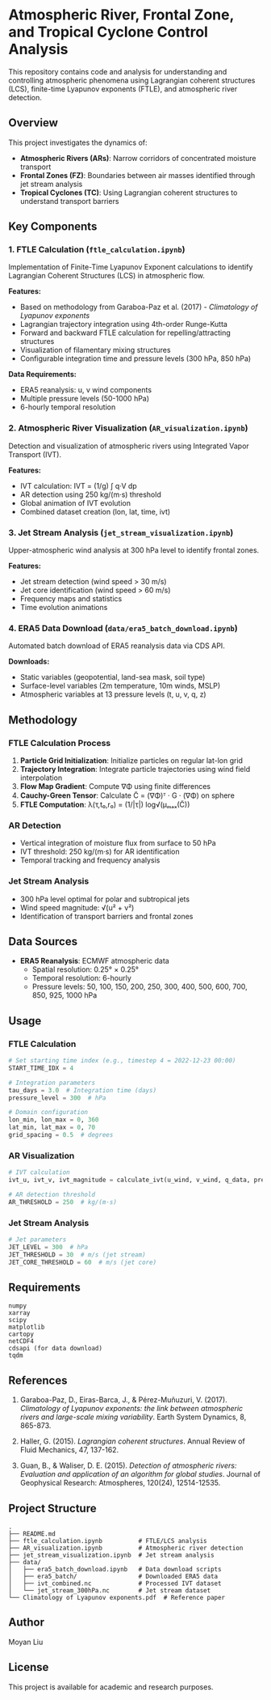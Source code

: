 # Atmospheric River, Frontal Zone, and Tropical Cyclone Control Analysis

This repository contains code and analysis for understanding and controlling atmospheric phenomena using Lagrangian coherent structures (LCS), finite-time Lyapunov exponents (FTLE), and atmospheric river detection.

## Overview

This project investigates the dynamics of:
- **Atmospheric Rivers (ARs)**: Narrow corridors of concentrated moisture transport
- **Frontal Zones (FZ)**: Boundaries between air masses identified through jet stream analysis
- **Tropical Cyclones (TC)**: Using Lagrangian coherent structures to understand transport barriers

## Key Components

### 1. FTLE Calculation (`ftle_calculation.ipynb`)
Implementation of Finite-Time Lyapunov Exponent calculations to identify Lagrangian Coherent Structures (LCS) in atmospheric flow.

**Features:**
- Based on methodology from Garaboa-Paz et al. (2017) - *Climatology of Lyapunov exponents*
- Lagrangian trajectory integration using 4th-order Runge-Kutta
- Forward and backward FTLE calculation for repelling/attracting structures
- Visualization of filamentary mixing structures
- Configurable integration time and pressure levels (300 hPa, 850 hPa)

**Data Requirements:**
- ERA5 reanalysis: u, v wind components
- Multiple pressure levels (50-1000 hPa)
- 6-hourly temporal resolution

### 2. Atmospheric River Visualization (`AR_visualization.ipynb`)
Detection and visualization of atmospheric rivers using Integrated Vapor Transport (IVT).

**Features:**
- IVT calculation: IVT = (1/g) ∫ q·V dp
- AR detection using 250 kg/(m·s) threshold
- Global animation of IVT evolution
- Combined dataset creation (lon, lat, time, ivt)

### 3. Jet Stream Analysis (`jet_stream_visualization.ipynb`)
Upper-atmospheric wind analysis at 300 hPa level to identify frontal zones.

**Features:**
- Jet stream detection (wind speed > 30 m/s)
- Jet core identification (wind speed > 60 m/s)
- Frequency maps and statistics
- Time evolution animations

### 4. ERA5 Data Download (`data/era5_batch_download.ipynb`)
Automated batch download of ERA5 reanalysis data via CDS API.

**Downloads:**
- Static variables (geopotential, land-sea mask, soil type)
- Surface-level variables (2m temperature, 10m winds, MSLP)
- Atmospheric variables at 13 pressure levels (t, u, v, q, z)

## Methodology

### FTLE Calculation Process
1. **Particle Grid Initialization**: Initialize particles on regular lat-lon grid
2. **Trajectory Integration**: Integrate particle trajectories using wind field interpolation
3. **Flow Map Gradient**: Compute ∇Φ using finite differences
4. **Cauchy-Green Tensor**: Calculate C̃ = (∇Φ)ᵀ · G · (∇Φ) on sphere
5. **FTLE Computation**: λ(τ,t₀,r₀) = (1/|τ|) log√(μₘₐₓ(C̃))

### AR Detection
- Vertical integration of moisture flux from surface to 50 hPa
- IVT threshold: 250 kg/(m·s) for AR identification
- Temporal tracking and frequency analysis

### Jet Stream Analysis
- 300 hPa level optimal for polar and subtropical jets
- Wind speed magnitude: √(u² + v²)
- Identification of transport barriers and frontal zones

## Data Sources

- **ERA5 Reanalysis**: ECMWF atmospheric data
  - Spatial resolution: 0.25° × 0.25°
  - Temporal resolution: 6-hourly
  - Pressure levels: 50, 100, 150, 200, 250, 300, 400, 500, 600, 700, 850, 925, 1000 hPa

## Usage

### FTLE Calculation
```python
# Set starting time index (e.g., timestep 4 = 2022-12-23 00:00)
START_TIME_IDX = 4

# Integration parameters
tau_days = 3.0  # Integration time (days)
pressure_level = 300  # hPa

# Domain configuration
lon_min, lon_max = 0, 360
lat_min, lat_max = 0, 70
grid_spacing = 0.5  # degrees
```

### AR Visualization
```python
# IVT calculation
ivt_u, ivt_v, ivt_magnitude = calculate_ivt(u_wind, v_wind, q_data, pressure_levels, g=9.81)

# AR detection threshold
AR_THRESHOLD = 250  # kg/(m·s)
```

### Jet Stream Analysis
```python
# Jet parameters
JET_LEVEL = 300  # hPa
JET_THRESHOLD = 30  # m/s (jet stream)
JET_CORE_THRESHOLD = 60  # m/s (jet core)
```

## Requirements

```
numpy
xarray
scipy
matplotlib
cartopy
netCDF4
cdsapi (for data download)
tqdm
```

## References

1. Garaboa-Paz, D., Eiras-Barca, J., & Pérez-Muñuzuri, V. (2017). *Climatology of Lyapunov exponents: the link between atmospheric rivers and large-scale mixing variability*. Earth System Dynamics, 8, 865-873.

2. Haller, G. (2015). *Lagrangian coherent structures*. Annual Review of Fluid Mechanics, 47, 137-162.

3. Guan, B., & Waliser, D. E. (2015). *Detection of atmospheric rivers: Evaluation and application of an algorithm for global studies*. Journal of Geophysical Research: Atmospheres, 120(24), 12514-12535.

## Project Structure

```
.
├── README.md
├── ftle_calculation.ipynb          # FTLE/LCS analysis
├── AR_visualization.ipynb          # Atmospheric river detection
├── jet_stream_visualization.ipynb  # Jet stream analysis
├── data/
│   ├── era5_batch_download.ipynb   # Data download scripts
│   ├── era5_batch/                 # Downloaded ERA5 data
│   ├── ivt_combined.nc             # Processed IVT dataset
│   └── jet_stream_300hPa.nc        # Jet stream dataset
└── Climatology of Lyapunov exponents.pdf  # Reference paper
```

## Author

Moyan Liu

## License

This project is available for academic and research purposes.
